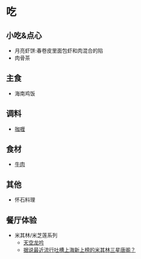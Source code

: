 # 吃
## 小吃&点心
* 月亮虾饼:春卷皮里面包虾和肉混合的陷
* 肉骨茶

## 主食
* 海南鸡饭

## 调料
* [咖喱](curry.md)

## 食材
* [牛肉](beef)

## 其他
* 怀石料理

## 餐厅体验
* 米其林/米芝莲系列
  * [天空龙吟](http://www.jianshu.com/p/cce087332612)
  * [据说最近流行吐槽上海新上榜的米其林三星唐阁？](https://zhuanlan.zhihu.com/p/22583337)

